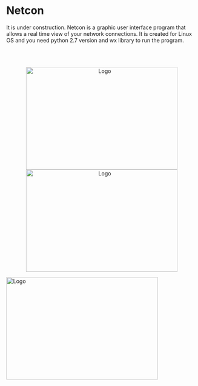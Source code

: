 <h1>Netcon</h1>
It is under construction. 
Netcon is a graphic user interface program that allows a real time view of your network connections. It is created for Linux OS and you need python 2.7 version and wx library to run the program.

<br><br><p align="center">
<img src="https://github.com/ftsiadimos/netcon/blob/master/icons/image1.png" width="400" height="270" alt="Logo"/>
<img src="https://github.com/ftsiadimos/netcon/blob/master/icons/image2.png" width="400" height="270" alt="Logo"/></p>
<img src="https://github.com/ftsiadimos/netcon/blob/master/icons/image3.png" width="400" height="270" alt="Logo"/></p>
